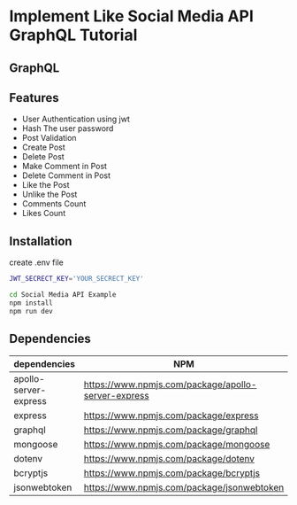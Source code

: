 # Implement Like Social Media API GraphQL Tutorial
## GraphQL

## Features
- User Authentication using jwt
- Hash The user password
- Post Validation
- Create Post
- Delete Post
- Make Comment in Post
- Delete Comment in Post
- Like the Post
- Unlike the Post
- Comments Count
- Likes Count








## Installation
create .env file
```sh
JWT_SECRECT_KEY='YOUR_SECRECT_KEY'
```
```sh
cd Social Media API Example
npm install
npm run dev
```

## Dependencies



| dependencies | NPM |
| ------ | ------ |
| apollo-server-express | https://www.npmjs.com/package/apollo-server-express |
| express | https://www.npmjs.com/package/express |
| graphql | https://www.npmjs.com/package/graphql |
| mongoose | https://www.npmjs.com/package/mongoose |
| dotenv | https://www.npmjs.com/package/dotenv |
| bcryptjs | https://www.npmjs.com/package/bcryptjs |
| jsonwebtoken | https://www.npmjs.com/package/jsonwebtoken |


